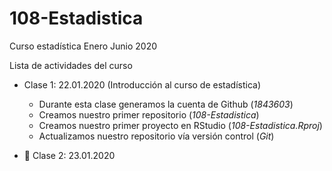 # 108-Estadistica
Curso estadística Enero Junio 2020

Lista de actividades del curso

+ Clase 1: 22.01.2020 (Introducción al curso de estadística)
  + Durante esta clase generamos la cuenta de Github (*1843603*)
  + Creamos nuestro primer repositorio (*108-Estadistica*)
  + Creamos nuestro primer proyecto en RStudio (*108-Estadistica.Rproj*)
  + Actualizamos nuestro repositorio vía versión control (*Git*)
  
+ :paperclip: Clase 2: 23.01.2020